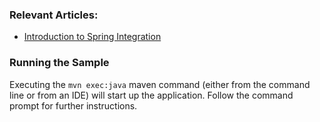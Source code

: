 ### Relevant Articles:
- [Introduction to Spring Integration](http://www.baeldung.com/spring-integration)

### Running the Sample
Executing the `mvn exec:java` maven command (either from the command line or from an IDE) will start up the application. Follow the command prompt for further instructions.
